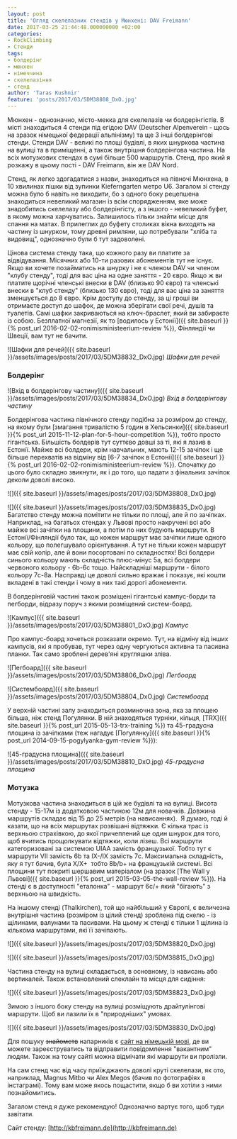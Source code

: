 ```yaml
---
layout: post
title: 'Огляд скелелазних стендів у Мюнхені: DAV Freimann'
date: 2017-03-25 21:44:48.000000000 +02:00
categories:
- RockClimbing
- Стенди
tags:
- болдерінг
- мюнхен
- німеччина
- скелелазіння
- стенд
author: 'Taras Kushnir'
feature: 'posts/2017/03/5DM38808_DxO.jpg'
---
```


Мюнхен - однозначно, місто-мекка для скелелазів чи болдерінгістів. В місті знаходиться 4 стенди під егідою DAV (Deutscher Alpenverein - щось на зразок німецької федерації альпінізму) та ще 3 інші болдерінгові стенди. Стенди DAV - великі по площі будівлі, в яких шнуркова частина на вулиці та в приміщенні, а також внутрішня болдерінгова частина. На всіх мотузкових стендах в сумі більше 500 маршрутів. Стенд, про який я розкажу в цьому пості - DAV Freimann, він же DAV Nord.

<!--more-->

Стенд, як легко здогадатися з назви, знаходиться на півночі Мюнхена, в 10 хвилинах пішки від зупинки Kieferngarten метро U6. Загалом зі стенду можна було б навіть не виходити, бо з одного боку рецепшена знаходиться невеликий магазин із всім спорядженням, яке може знадобитись скелелазу або болдерінгісту, а з іншого - невеликий буфет, в якому можна харчуватись. Залишилось тільки знайти місце для спання на матах. В прилеглих до буфету столиках вікна виходять на частину із шнурком, тому древні римляни, що потребували "хліба та видовищ", однозначно були б тут задоволені.

Цінова система стенду така, що кожного разу ви платите за відвідування. Місячних або 10-ти разових абонементів тут не існує. Якщо ви хочете позайматись на шнурку і не є членом DAV чи членом "клубу стенду", тоді для вас ціна на одне заняття - 20 євро. Якщо ж ви платите щорічні членські внески в DAV (близько 90 євро) та членські внески в "клуб стенду" (близько 130 євро), тоді для вас ціна за заняття зменшується до 8 євро. Крім доступу до стенду, за ці гроші ви отримаєте доступ до шафок, де можна зберігати свої речі, душів та туалетів. Самі шафки закриваються на ключ-браслет, який ви забираєте із собою. Безплатної магнезії, як то [водилось у Естонії]({{ site.baseurl }}{% post_url 2016-02-02-ronimisministeerium-review %}), Фінляндії чи Швеції, вам тут не бачити.

![Шафки для речей]({{ site.baseurl }}/assets/images/posts/2017/03/5DM38832_DxO.jpg)
*Шафки для речей*

### Болдерінг

![Вхід в болдерінгову частину]({{ site.baseurl }}/assets/images/posts/2017/03/5DM38834_DxO.jpg)
*Вхід в болдерінгову частину*

Болдерінгова частина північного стенду подібна за розміром до стенду, на якому були [змагання тривалістю 5 годин в Хельсинки]({{ site.baseurl }}{% post_url 2015-11-12-plan-for-5-hour-competition %}), тобто просто гігантська. Більшість болдерів тут суттєво довші за ті, які я лазив в Естонії. Майже всі болдери, крім навчальних, мають 12-15 зачіпок і ще більше перехватів на відміну від [6-7 зачіпок в Естонії]({{ site.baseurl }}{% post_url 2016-02-02-ronimisministeerium-review %}). Спочатку до цього було складно звикнути, як і до того, що падати з фінальних зачіпок деколи доволі високо.

![]({{ site.baseurl }}/assets/images/posts/2017/03/5DM38808_DxO.jpg)


![]({{ site.baseurl }}/assets/images/posts/2017/03/5DM38835_DxO.jpg)
Багатство стенду можна помітити не тільки по площі, але й по зачіпках. Наприклад, на багатьох стендах у Львові просто накручені всі або майже всі зачіпки на площини, а потім по них будують маршрути. В Естонії/Фінляндії було так, що кожен маршрут має зачіпки лише одного кольору, що полегшувало орієнтування. А тут не тільки кожен маршрут має свій колір, але й вони посортовані по складностях! Всі болдери синього кольору мають складність плюс-мінус 5a, всі болдери червоного кольору - 6b-6c тощо. Найскладніші маршрути - білого кольору 7c-8a. Насправді це доволі сильно вражає і показує, які кошти вкладені в такі стенди і чому в них такі дорогі абонементи.

В болдерінговій частині також розміщені гігантські кампус-борди та пегборди, відразу поруч з якими розміщений систем-боард.

![Кампус]({{ site.baseurl }}/assets/images/posts/2017/03/5DM38801_DxO.jpg)
*Кампус*

Про кампус-боард хочеться розказати окремо. Тут, на відміну від інших кампусів, які я пробував, тут через одну чергуються активна та пасивна планки. Так само зроблені дерев'яні кругляшки зліва.

![Пегбоард]({{ site.baseurl }}/assets/images/posts/2017/03/5DM38806_DxO.jpg)
*Пегбоард*

![Систембоард]({{ site.baseurl }}/assets/images/posts/2017/03/5DM38804_DxO.jpg)
*Систембоард*

У верхній частині залу знаходиться розминочна зона, яка за площею більша, ніж стенд Погулянки. В ній знаходяться турніки, кільця, [TRX]({{ site.baseurl }}{% post_url 2015-05-13-trx-training %}) та 45-градусна площина із зачіпками (теж нагадує [Погулянку]({{ site.baseurl }}{% post_url 2014-09-15-pogylyanka-gym-review %})):

![45-градусна площина]({{ site.baseurl }}/assets/images/posts/2017/03/5DM38810_DxO.jpg)
*45-градусна площина*

### Мотузка

Мотузкова частина знаходиться в цій же будівлі та на вулиці. Висота стенду - 15-17м із додатковою частиною 12м для новачків. Довжина маршрутів складає від 15 до 25 метрів (на нависаннях).  Я думаю, годі й казати, що на всіх маршрутах розвішані відтяжки. Є кілька трас із верхньою страхівкою, до якої причеплений ще один шнурок для того, щоб вчитись прощолкувати відтяжки, коли лізеш. Всі маршрути категоризовані за системою UIAA замість французької. Тобто тут є маршрути VII замість 6b та IX-/IX замість 7c. Максимальна складність, яку я тут бачив, була X/X+  тобто 8b/b+ на французькій системі. Всі площини тут покриті шершавим матеріалом (на зразок [The Wall у Львові]({{ site.baseurl }}{% post_url 2015-03-05-the-wall-review %})). На стенді є в доступності "еталонка" - маршрут 6c/+ який "бігають" з верхньою на швидкість.

На іншому стенді (Thalkirchen), той що найбільший у Європі, є величезна внутрішня частина (розміром із цілий стенд) зроблена під скелю - із щілинами, валунами та пасивами. На цьому ж стенді є тільки 1 щілина із кількома маршрутами, які її зачіпають.

![]({{ site.baseurl }}/assets/images/posts/2017/03/5DM38820_DxO.jpg)


![]({{ site.baseurl }}/assets/images/posts/2017/03/5DM38815_DxO.jpg)


Частина стенду на вулиці складається, в основному, із нависань або вертикалей. Також встановлений слеклайн та місця для сидіння:

![]({{ site.baseurl }}/assets/images/posts/2017/03/5DM38823_DxO.jpg)


Зимою з іншого боку стенду на вулиці розміщують драйтулінгові маршрути. Щоб ви лазили їх в "природніших" умовах.

![]({{ site.baseurl }}/assets/images/posts/2017/03/5DM38830_DxO.jpg)


Для пошуку <del>знайомств</del> напарників є [сайт на німецькій мові](https://tickboard.de/), де ви можете зареєструватись та відправити повідомлення "вакантним" людям. Також на тому сайті можна відмічати які маршрути ви пролізли.

На сам стенд час від часу приїжджають доволі круті скелелази, як ото, наприклад, Magnus Mitbo чи Alex Megos (бачив по фотографіях в інстаграмі). Тому вам може якось пощастити, якщо б ви хотіли з ними познайомитись.

Загалом стенд я дуже рекомендую! Однозначно вартує того, щоб туди завітати.

Сайт стенду: [http://kbfreimann.de](http://kbfreimann.de)

